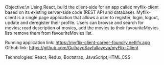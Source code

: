 Objective:\n
Using React, build the client-side for an app called myflix-client based on its
existing server-side code (REST API and database).
Myflix-client is a single page application that allows a user to register, login, logout, update and deregister their profile. Users can browse and search for movies; read description of movies, add the movies to their favouriteMovies list/ remove them from favouriteMovies list.

Running application link: https://myflix-client-career-foundry.netlify.app
Github link: https://github.com/GulhayoSayfullayeva/myFlix-Client

Technologies: React, Redux, Bootstrap, JavaScript,HTML,CSS
